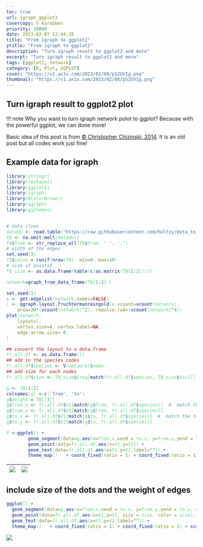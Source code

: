 ```yaml
---
toc: true
url: igraph_ggplot2
covercopy: © Karobben
priority: 10000
date: 2023-02-07 12:44:28
title: "From igraph to ggplot2"
ytitle: "From igraph to ggplot2"
description: "Turn igraph result to ggplot2 and more"
excerpt: "Turn igraph result to ggplot2 and more"
tags: [ggplot2, network]
category: [R, Plot, GGPLOT]
cover: "https://s1.ax1x.com/2023/02/08/pS2UVIg.png"
thumbnail: "https://s1.ax1x.com/2023/02/08/pS2UVIg.png"
---
```



## Turn igraph result to ggplot2 plot

!!! note Why you want to turn igraph network polot to ggplot?
    Because with the powerful ggplot, we can done more!

Basic idea of this post is from [© Christopher Chizinski, 2014](https://chrischizinski.github.io/rstats/igraph-ggplotll/). It is an old post but all codes work just fine!

## Example data for igraph

```r
library(stringr)
library(reshape2)
library(ggplot2)
library(igraph)
library(RColorBrewer)
library(qgraph)
library(ggthemes)


# data clean
dataUU <- read.table("https://raw.githubusercontent.com/holtzy/data_to_viz/master/Example_dataset/13_AdjacencyUndirectedUnweighted.csv", header=TRUE)
TB <- na.omit(melt(dataUU))
TB$from <- str_replace_all(TB$from, ' ', '.')
# width of the edges
set.seed(3)
TB$value = runif(nrow(TB), min=0, max=10)
# size of pointsd
TB_size <- as.data.frame(table(c(as.matrix(TB[1:2]))))

network=graph_from_data_frame(TB[1:2] )

set.seed(1)
e <- get.edgelist(network,names=FALSE)
l <- qgraph.layout.fruchtermanreingold(e,vcount=vcount(network),  
    area=30*(vcount(network)^2), repulse.rad=(vcount(network)^4))  
plot(network,  
    layout=l, 
    vertex.size=4, vertex.label=NA,  
    edge.arrow.size= 0, 
)
```




```r
## convert the layout to a data.frame
fr.all.df <- as.data.frame(l)
## add in the species codes
fr.all.df$species <- V(network)$name
## add size for each nodes
fr.all.df$size <- TB_size$Freq[match(fr.all.df$species, TB_size$Var1)]

g <- TB[1:2]
colnames(g) <-c('from', 'to')
g$weight = TB[[3]]
g$from.x <- fr.all.df$V1[match(g$from, fr.all.df$species)]  #  match the from locations from the node data.frame we previously connected
g$from.y <- fr.all.df$V2[match(g$from, fr.all.df$species)]
g$to.x <- fr.all.df$V1[match(g$to, fr.all.df$species)]  #  match the to locations from the node data.frame we previously connected
g$to.y <- fr.all.df$V2[match(g$to, fr.all.df$species)]

P <-ggplot() +
        geom_segment(data=g,aes(x=from.x,xend = to.x, y=from.y,yend = to.y, size = weight),colour="black", alpha =.1 ) +
        geom_point(data=fr.all.df,aes(x=V1,y=V2)) +
        geom_text(data=fr.all.df,aes(x=V1,y=V2,label="")) +
        theme_map()   + coord_fixed(ratio = 1) + coord_fixed(ratio = 1)
```

|![](https://s1.ax1x.com/2023/02/08/pS2NQED.png)|![](https://s1.ax1x.com/2023/02/08/pS2N14H.png)|
|:-:|:-:|

## include size of the dots and the weight of edges

```r
ggplot() +
  geom_segment(data=g,aes(x=from.x,xend = to.x, y=from.y,yend = to.y, size = weight), size = log(g$weight + 1)/2, colour="black", alpha =.1 ) +
  geom_point(data=fr.all.df,aes(x=V1,y=V2, size = size, color = size), alpha = .8) +
  geom_text(data=fr.all.df,aes(x=V1,y=V2,label="")) +
  theme_map()   + coord_fixed(ratio = 1) + coord_fixed(ratio = 1) + scale_color_gradient(high = 'red', low = 'steelblue')
```


![](https://s1.ax1x.com/2023/02/08/pS2UVIg.png)


<style>
pre {
  background-color:#38393d;
  color: #5fd381;
}
</style>
